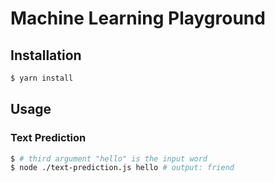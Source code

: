 # Machine Learning Playground

## Installation
```bash
$ yarn install
```

## Usage
### Text Prediction
```bash
$ # third argument "hello" is the input word
$ node ./text-prediction.js hello # output: friend
```
